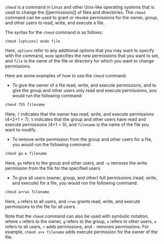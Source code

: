 `chmod` is a command in Linux and other Unix-like operating systems that is used to change the [[permissions]] of files and directories. The `chmod` command can be used to grant or revoke permissions for the owner, group, and other users to read, write, and execute a file.

The syntax for the `chmod` command is as follows:

`chmod [options] mode file`

Here, `options` refer to any additional options that you may want to specify with the command, `mode` specifies the new permissions that you want to set, and `file` is the name of the file or directory for which you want to change permissions.

Here are some examples of how to use the `chmod` command:

-   To give the owner of a file read, write, and execute permissions, and to give the group and other users only read and execute permissions, you would run the following command:

```bash
chmod 755 filename
```

 Here, `7` indicates that the owner has read, write, and execute permissions (4+2+1 = 7), `5` indicates that the group and other users have read and execute permissions (4+1 = 5), and `filename` is the name of the file you want to modify.

-   To remove write permission from the group and other users for a file, you would run the following command:

```bash
chmod go-w filename
```

Here, `go` refers to the group and other users, and `-w` removes the write permission from the file for the specified users.

-   To give all users (owner, group, and other) full permissions (read, write, and execute) for a file, you would run the following command:

```bash
chmod a+rwx filename
```

Here, `a` refers to all users, and `+rwx` grants read, write, and execute permissions to the file for all users.

Note that the `chmod` command can also be used with symbolic notation, where `u` refers to the owner, `g` refers to the group, `o` refers to other users, `a` refers to all users, `+` adds permissions, and `-` removes permissions. For example, `chmod u+x filename` adds execute permission for the owner of the file.